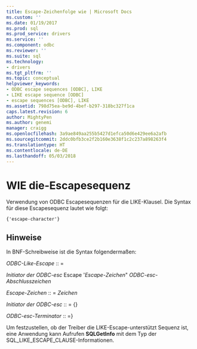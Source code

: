 ```yaml
---
title: Escape-Zeichenfolge wie | Microsoft Docs
ms.custom: ''
ms.date: 01/19/2017
ms.prod: sql
ms.prod_service: drivers
ms.service: ''
ms.component: odbc
ms.reviewer: ''
ms.suite: sql
ms.technology:
- drivers
ms.tgt_pltfrm: ''
ms.topic: conceptual
helpviewer_keywords:
- ODBC escape sequences [ODBC], LIKE
- LIKE escape sequence [ODBC]
- escape sequences [ODBC], LIKE
ms.assetid: 798d75ea-be9d-4bef-b297-318bc327f1ca
caps.latest.revision: 6
author: MightyPen
ms.author: genemi
manager: craigg
ms.openlocfilehash: 3a9ae849aa255b5427d1efca50d6e429ee6a2afb
ms.sourcegitcommit: 2ddc0bfb3ce2f2b160e3638f1c2c237a898263f4
ms.translationtype: HT
ms.contentlocale: de-DE
ms.lasthandoff: 05/03/2018
---
```

# <a name="like-escape-sequence"></a>WIE die-Escapesequenz
Verwendung von ODBC Escapesequenzen für die LIKE-Klausel. Die Syntax für diese Escapesequenz lautet wie folgt:  
  
```  
{'escape-character'}  
```  
  
## <a name="remarks"></a>Hinweise  
 In BNF-Schreibweise ist die Syntax folgendermaßen:  
  
 *ODBC-Like-Escape* :: =  
  
 *Initiator der ODBC-esc* Escape '*Escape-Zeichen*" *ODBC-esc-Abschlusszeichen*  
  
 *Escape-Zeichen* :: = *Zeichen*  
  
 *Initiator der ODBC-esc* :: = {}  
  
 *ODBC-esc-Terminator* :: =}  
  
 Um festzustellen, ob der Treiber die LIKE-Escape-unterstützt Sequenz ist, eine Anwendung kann Aufrufen **SQLGetInfo** mit dem Typ der SQL_LIKE_ESCAPE_CLAUSE-Informationen.
